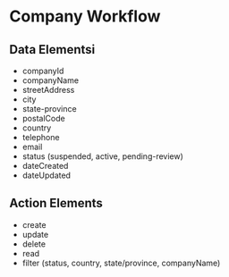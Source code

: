 # Company Workflow

## Data Elementsi
 * companyId
 * companyName
 * streetAddress
 * city
 * state-province
 * postalCode
 * country
 * telephone
 * email
 * status (suspended, active, pending-review)
 * dateCreated
 * dateUpdated

## Action Elements
 
 * create
 * update
 * delete
 * read
 * filter (status, country, state/province, companyName)

